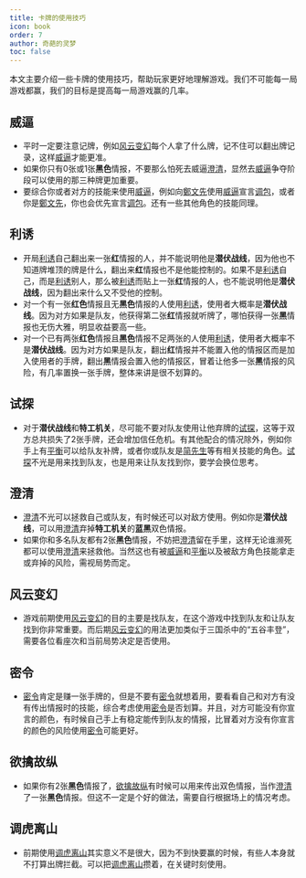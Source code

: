 ```yaml
---
title: 卡牌的使用技巧
icon: book
order: 7
author: 奇葩的灵梦
toc: false
---
```


本文主要介绍一些卡牌的使用技巧，帮助玩家更好地理解游戏。我们不可能每一局游戏都赢，我们的目标是提高每一局游戏赢的几率。

## 威逼

- 平时一定要注意记牌，例如[风云变幻](../card/card.md)每个人拿了什么牌，记不住可以翻出牌记录，这样[威逼](../card/card.md)才能更准。
- 如果你只有0张或1张**黑色**情报，不要那么怕死去威逼[澄清](../card/card.md)，显然去[威逼](../card/card.md)争夺阶段可以使用的那三种牌更加重要。
- 要综合你或者对方的技能来使用[威逼](../card/card.md)，例如向[鄭文先](../skills/base.md#z-鄭文先-日伪报社主编)使用[威逼](../card/card.md)宣言[调包](../card/card.md)，或者你是[鄭文先](../skills/base.md#z-鄭文先-日伪报社主编)，你也会优先宣言[调包](../card/card.md)。还有一些其他角色的技能同理。

## 利诱

- 开局[利诱](../card/card.md)自己翻出来一张**红**情报的人，并不能说明他是**潜伏战线**，因为他也不知道牌堆顶的牌是什么，翻出来**红**情报也不是他能控制的。如果不是[利诱](../card/card.md)自己，而是[利诱](../card/card.md)别人，那么被[利诱](../card/card.md)而贴上一张**红**情报的人，也不能说明他是**潜伏战线**，因为翻出来什么又不受他的控制。
- 对一个有一张**红色**情报且无**黑色**情报的人使用[利诱](../card/card.md)，使用者大概率是**潜伏战线**。因为对方如果是队友，他获得第二张**红**情报就听牌了，哪怕获得一张**黑**情报也无伤大雅，明显收益要高一些。
- 对一个已有两张**红色**情报且**黑色**情报不足两张的人使用[利诱](../card/card.md)，使用者大概率不是**潜伏战线**。因为对方如果是队友，翻出**红**情报并不能置入他的情报区而是加入使用者的手牌，翻出**黑**情报会置入他的情报区，冒着让他多一张**黑**情报的风险，有几率置换一张手牌，整体来讲是很不划算的。

## 试探

- 对于**潜伏战线**和**特工机关**，尽可能不要对队友使用让他弃牌的[试探](../card/card.md)，这等于双方总共损失了2张手牌，还会增加信任危机。有其他配合的情况除外，例如你手上有[平衡](../card/card.md)可以给队友补牌，或者你或队友是[简先生](../skills/extend1.md#j-简先生-话剧演员)等有相关技能的角色。[试探](../card/card.md)不光是用来找到队友，也是用来让队友找到你，要学会换位思考。

## 澄清

- [澄清](../card/card.md)不光可以拯救自己或队友，有时候还可以对敌方使用。例如你是**潜伏战线**，可以用[澄清](../card/card.md)弃掉**特工机关**的**蓝**&zwnj;**黑**双色情报。
- 如果你和多名队友都有2张**黑色**情报，不妨把[澄清](../card/card.md)留在手里，这样无论谁濒死都可以使用[澄清](../card/card.md)来拯救他。当然这也有被[威逼](../card/card.md)和[平衡](../card/card.md)以及被敌方角色技能拿走或弃掉的风险，需视局势而定。

## 风云变幻

- 游戏前期使用[风云变幻](../card/card.md)的目的主要是找队友，在这个游戏中找到队友和让队友找到你非常重要。而后期[风云变幻](../card/card.md)的用法更加类似于三国杀中的“五谷丰登”，需要各位看座次和当前局势决定是否使用。

## 密令

- [密令](../card/card.md)肯定是赚一张手牌的，但是不要有[密令](../card/card.md)就想着用，要看看自己和对方有没有传出情报时的技能，综合考虑使用[密令](../card/card.md)是否划算。并且，对方可能没有你宣言的颜色，有时候自己手上有稳定能传到队友的情报，比冒着对方没有你宣言的颜色的风险使用[密令](../card/card.md)可能更好。

## 欲擒故纵

- 如果你有2张**黑色**情报了，[欲擒故纵](../card/card.md)有时候可以用来传出双色情报，当作[澄清](../card/card.md)了一张**黑色**情报。但这不一定是个好的做法，需要自行根据场上的情况考虑。

## 调虎离山

- 前期使用[调虎离山](../card/card.md)其实意义不是很大，因为不到快要赢的时候，有些人本身就不打算出牌拦截。可以把[调虎离山](../card/card.md)攒着，在关键时刻使用。
